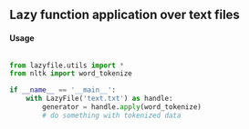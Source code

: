 ## Lazy function application over text files

#### Usage
```python

from lazyfile.utils import *
from nltk import word_tokenize

if __name__ == '__main__':
    with LazyFile('text.txt') as handle:
        generator = handle.apply(word_tokenize)
        # do something with tokenized data

```
